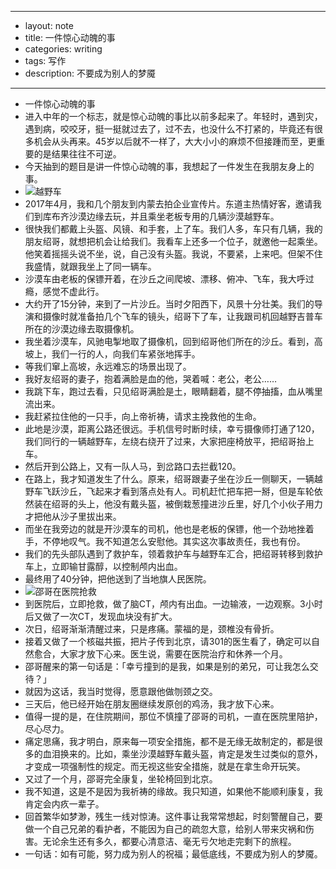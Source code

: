- --
- layout: note
- title: 一件惊心动魄的事
- categories: writing
- tags: 写作
- description: 不要成为别人的梦魇
- --
- 一件惊心动魄的事
- 进入中年的一个标志，就是惊心动魄的事比以前多起来了。年轻时，遇到灾，遇到病，咬咬牙，挺一挺就过去了，过不去，也没什么不打紧的，毕竟还有很多机会从头再来。45岁以后就不一样了，大大小小的麻烦不但接踵而至，更重要的是结果往往不可逆。
- 今天抽到的题目是讲一件惊心动魄的事，我想起了一件发生在我朋友身上的事。
- ![越野车](http://www.wangpei.net/wp-content/uploads/2020/02/越野车-scaled.jpg)
- 2017年4月，我和几个朋友到内蒙去拍企业宣传片。东道主热情好客，邀请我们到库布齐沙漠边缘去玩，并且乘坐老板专用的几辆沙漠越野车。
- 很快我们都戴上头盔、风镜、和手套，上了车。我们人多，车只有几辆，我的朋友绍哥，就想把机会让给我们。我看车上还多一个位子，就邀他一起乘坐。他笑着摇摇头说不坐，说，自己没有头盔。我说，不要紧，上来吧。但架不住我盛情，就跟我坐上了同一辆车。
- 沙漠车由老板的保镖开着，在沙丘之间爬坡、漂移、俯冲、飞车，我大呼过瘾，感觉不虚此行。
- 大约开了15分钟，来到了一片沙丘。当时夕阳西下，风景十分壮美。我们的导演和摄像时就准备拍几个飞车的镜头，绍哥下了车，让我跟司机回越野吉普车所在的沙漠边缘去取摄像机。
- 我坐着沙漠车，风驰电掣地取了摄像机，回到绍哥他们所在的沙丘。看到，高坡上，我们一行的人，向我们车紧张地挥手。
- 等我们窜上高坡，永远难忘的场景出现了。
- 我好友绍哥的妻子，抱着满脸是血的他，哭着喊：老公，老公……
- 我跳下车，跑过去看，只见绍哥满脸是土，眼睛翻着，腿不停抽搐，血从嘴里流出来。
- 我赶紧拉住他的一只手，向上帝祈祷，请求主挽救他的生命。
- 此地是沙漠，距离公路还很远。手机信号时断时续，幸亏摄像师打通了120，我们同行的一辆越野车，左绕右绕开了过来，大家把座椅放平，把绍哥抬上车。
- 然后开到公路上，又有一队人马，到岔路口去拦截120。
- 在路上，我才知道发生了什么。原来，绍哥跟妻子坐在沙丘一侧聊天，一辆越野车飞跃沙丘，飞起来才看到落点处有人。司机赶忙把车把一掰，但是车轮依然装在绍哥的头上，他没有戴头盔，被倒栽葱撞进沙丘里，好几个小伙子用力才把他从沙子里拔出来。
- 而坐在我旁边的就是开沙漠车的司机，他也是老板的保镖，他一个劲地挫着手，不停地叹气。我不知道怎么安慰他。其实这次事故责任，我也有份。
- 我们的先头部队遇到了救护车，领着救护车与越野车汇合，把绍哥转移到救护车上，立即输甘露醇，以控制颅内出血。
- 最终用了40分钟，把他送到了当地旗人民医院。
- ![邵哥在医院抢救](http://www.wangpei.net/wp-content/uploads/2020/02/邵哥-scaled.jpg)
- 到医院后，立即抢救，做了脑CT，颅内有出血。一边输液，一边观察。3小时后又做了一次CT，发现血块没有扩大。
- 次日，绍哥渐渐清醒过来，只是疼痛。蒙福的是，颈椎没有骨折。
- 接着又做了一个核磁共振，把片子传到北京，请301的医生看了，确定可以自然愈合，大家才放下心来。医生说，需要在医院治疗和休养一个月。
- 邵哥醒来的第一句话是：「幸亏撞到的是我，如果是别的弟兄，可让我怎么交待？」
- 就因为这话，我当时觉得，愿意跟他做刎颈之交。
- 三天后，他已经开始在朋友圈继续发原创的鸡汤，我才放下心来。
- 值得一提的是，在住院期间，那位不慎撞了邵哥的司机，一直在医院里陪护，尽心尽力。
- 痛定思痛，我才明白，原来每一项安全措施，都不是无缘无故制定的，都是很多的血泪换来的。比如，乘坐沙漠越野车戴头盔，肯定是发生过类似的意外，才变成一项强制性的规定。而无视这些安全措施，就是在拿生命开玩笑。
- 又过了一个月，邵哥完全康复，坐轮椅回到北京。
- 我不知道，这是不是因为我祈祷的缘故。我只知道，如果他不能顺利康复，我肯定会内疚一辈子。
- 回首繁华如梦渺，残生一线对惊涛。这件事让我常常想起，时刻警醒自己，要做一个自己兄弟的看护者，不能因为自己的疏忽大意，给别人带来灾祸和伤害。无论余生还有多久，都要心清意洁、毫无亏欠地走完剩下的旅程。
- 一句话：如有可能，努力成为别人的祝福；最低底线，不要成为别人的梦魇。
